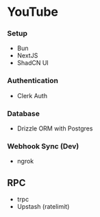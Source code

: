 # YouTube

### Setup

- Bun
- NextJS
- ShadCN UI

### Authentication

- Clerk Auth

### Database

- Drizzle ORM with Postgres

### Webhook Sync (Dev)

- ngrok

## RPC

- trpc
- Upstash (ratelimit)
